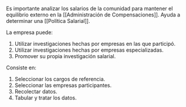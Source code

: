 Es importante analizar los salarios de la comunidad para mantener el equilibrio externo en la [[Administración de Compensaciones]]. Ayuda a determinar una [[Política Salarial]].

La empresa puede:

1. Utilizar investigaciones hechas por empresas en las que participó.
2. Utilizar investigaciones hechas por empresas especializadas.
3. Promover su propia investigación salarial.

Consiste en:

1. Seleccionar los cargos de referencia.
2. Seleccionar las empresas participantes.
3. Recolectar datos.
4. Tabular y tratar los datos.
